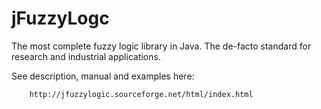 jFuzzyLogc
===========

The most complete fuzzy logic library in Java. The de-facto standard for research and industrial applications.

See description, manual and examples here:

		http://jfuzzylogic.sourceforge.net/html/index.html

